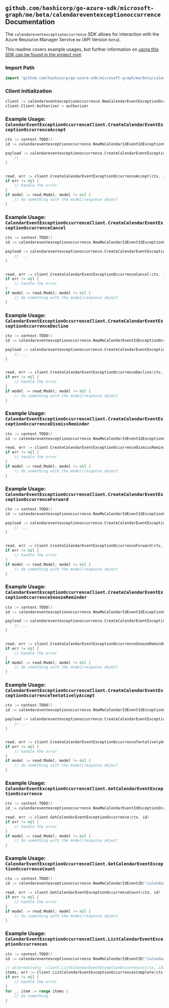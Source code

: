 
## `github.com/hashicorp/go-azure-sdk/microsoft-graph/me/beta/calendareventexceptionoccurrence` Documentation

The `calendareventexceptionoccurrence` SDK allows for interaction with the Azure Resource Manager Service `me` (API Version `beta`).

This readme covers example usages, but further information on [using this SDK can be found in the project root](https://github.com/hashicorp/go-azure-sdk/tree/main/docs).

### Import Path

```go
import "github.com/hashicorp/go-azure-sdk/microsoft-graph/me/beta/calendareventexceptionoccurrence"
```


### Client Initialization

```go
client := calendareventexceptionoccurrence.NewCalendarEventExceptionOccurrenceClientWithBaseURI("https://management.azure.com")
client.Client.Authorizer = authorizer
```


### Example Usage: `CalendarEventExceptionOccurrenceClient.CreateCalendarEventExceptionOccurrenceAccept`

```go
ctx := context.TODO()
id := calendareventexceptionoccurrence.NewMeCalendarIdEventIdExceptionOccurrenceID("calendarIdValue", "eventIdValue", "eventId1Value")

payload := calendareventexceptionoccurrence.CreateCalendarEventExceptionOccurrenceAcceptRequest{
	// ...
}


read, err := client.CreateCalendarEventExceptionOccurrenceAccept(ctx, id, payload)
if err != nil {
	// handle the error
}
if model := read.Model; model != nil {
	// do something with the model/response object
}
```


### Example Usage: `CalendarEventExceptionOccurrenceClient.CreateCalendarEventExceptionOccurrenceCancel`

```go
ctx := context.TODO()
id := calendareventexceptionoccurrence.NewMeCalendarIdEventIdExceptionOccurrenceID("calendarIdValue", "eventIdValue", "eventId1Value")

payload := calendareventexceptionoccurrence.CreateCalendarEventExceptionOccurrenceCancelRequest{
	// ...
}


read, err := client.CreateCalendarEventExceptionOccurrenceCancel(ctx, id, payload)
if err != nil {
	// handle the error
}
if model := read.Model; model != nil {
	// do something with the model/response object
}
```


### Example Usage: `CalendarEventExceptionOccurrenceClient.CreateCalendarEventExceptionOccurrenceDecline`

```go
ctx := context.TODO()
id := calendareventexceptionoccurrence.NewMeCalendarEventIdExceptionOccurrenceID("eventIdValue", "eventId1Value")

payload := calendareventexceptionoccurrence.CreateCalendarEventExceptionOccurrenceDeclineRequest{
	// ...
}


read, err := client.CreateCalendarEventExceptionOccurrenceDecline(ctx, id, payload)
if err != nil {
	// handle the error
}
if model := read.Model; model != nil {
	// do something with the model/response object
}
```


### Example Usage: `CalendarEventExceptionOccurrenceClient.CreateCalendarEventExceptionOccurrenceDismissReminder`

```go
ctx := context.TODO()
id := calendareventexceptionoccurrence.NewMeCalendarIdEventIdExceptionOccurrenceID("calendarIdValue", "eventIdValue", "eventId1Value")

read, err := client.CreateCalendarEventExceptionOccurrenceDismissReminder(ctx, id)
if err != nil {
	// handle the error
}
if model := read.Model; model != nil {
	// do something with the model/response object
}
```


### Example Usage: `CalendarEventExceptionOccurrenceClient.CreateCalendarEventExceptionOccurrenceForward`

```go
ctx := context.TODO()
id := calendareventexceptionoccurrence.NewMeCalendarIdEventIdExceptionOccurrenceID("calendarIdValue", "eventIdValue", "eventId1Value")

payload := calendareventexceptionoccurrence.CreateCalendarEventExceptionOccurrenceForwardRequest{
	// ...
}


read, err := client.CreateCalendarEventExceptionOccurrenceForward(ctx, id, payload)
if err != nil {
	// handle the error
}
if model := read.Model; model != nil {
	// do something with the model/response object
}
```


### Example Usage: `CalendarEventExceptionOccurrenceClient.CreateCalendarEventExceptionOccurrenceSnoozeReminder`

```go
ctx := context.TODO()
id := calendareventexceptionoccurrence.NewMeCalendarIdEventIdExceptionOccurrenceID("calendarIdValue", "eventIdValue", "eventId1Value")

payload := calendareventexceptionoccurrence.CreateCalendarEventExceptionOccurrenceSnoozeReminderRequest{
	// ...
}


read, err := client.CreateCalendarEventExceptionOccurrenceSnoozeReminder(ctx, id, payload)
if err != nil {
	// handle the error
}
if model := read.Model; model != nil {
	// do something with the model/response object
}
```


### Example Usage: `CalendarEventExceptionOccurrenceClient.CreateCalendarEventExceptionOccurrenceTentativelyAccept`

```go
ctx := context.TODO()
id := calendareventexceptionoccurrence.NewMeCalendarIdEventIdExceptionOccurrenceID("calendarIdValue", "eventIdValue", "eventId1Value")

payload := calendareventexceptionoccurrence.CreateCalendarEventExceptionOccurrenceTentativelyAcceptRequest{
	// ...
}


read, err := client.CreateCalendarEventExceptionOccurrenceTentativelyAccept(ctx, id, payload)
if err != nil {
	// handle the error
}
if model := read.Model; model != nil {
	// do something with the model/response object
}
```


### Example Usage: `CalendarEventExceptionOccurrenceClient.GetCalendarEventExceptionOccurrence`

```go
ctx := context.TODO()
id := calendareventexceptionoccurrence.NewMeCalendarEventIdExceptionOccurrenceID("eventIdValue", "eventId1Value")

read, err := client.GetCalendarEventExceptionOccurrence(ctx, id)
if err != nil {
	// handle the error
}
if model := read.Model; model != nil {
	// do something with the model/response object
}
```


### Example Usage: `CalendarEventExceptionOccurrenceClient.GetCalendarEventExceptionOccurrenceCount`

```go
ctx := context.TODO()
id := calendareventexceptionoccurrence.NewMeCalendarIdEventID("calendarIdValue", "eventIdValue")

read, err := client.GetCalendarEventExceptionOccurrenceCount(ctx, id)
if err != nil {
	// handle the error
}
if model := read.Model; model != nil {
	// do something with the model/response object
}
```


### Example Usage: `CalendarEventExceptionOccurrenceClient.ListCalendarEventExceptionOccurrences`

```go
ctx := context.TODO()
id := calendareventexceptionoccurrence.NewMeCalendarIdEventID("calendarIdValue", "eventIdValue")

// alternatively `client.ListCalendarEventExceptionOccurrences(ctx, id)` can be used to do batched pagination
items, err := client.ListCalendarEventExceptionOccurrencesComplete(ctx, id)
if err != nil {
	// handle the error
}
for _, item := range items {
	// do something
}
```
